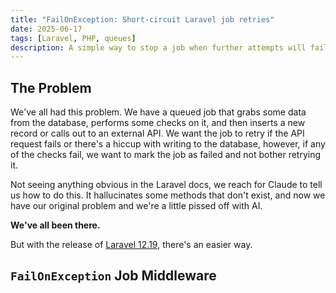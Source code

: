```yaml
---
title: "FailOnException: Short-circuit Laravel job retries"
date: 2025-06-17
tags: [Laravel, PHP, queues]
description: A simple way to stop a job when further attempts will fail.
---
```


## The Problem
We've all had this problem. We have a queued job that grabs some data from the database, performs some checks on it, and then inserts a new record or calls out to an external API.
We want the job to retry if the API request fails or there's a hiccup with writing to the database, however, if any of the checks fail, we want to mark the job as failed and not
bother retrying it.

Not seeing anything obvious in the Laravel docs, we reach for Claude to tell us how to do this. It hallucinates some methods that don't exist, and now we have our original problem
and we're a little pissed off with AI.

**We've all been there.**

But with the release of [Laravel 12.19](https://github.com/laravel/framework/releases/tag/v12.19.0), there's an easier way.

## `FailOnException` Job Middleware

